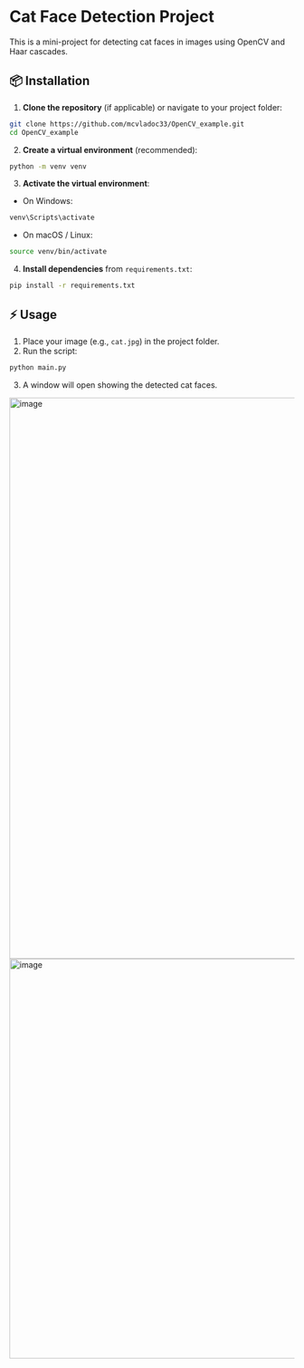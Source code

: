 # Cat Face Detection Project

This is a mini-project for detecting cat faces in images using OpenCV and Haar cascades.

## 📦 Installation

1. **Clone the repository** (if applicable) or navigate to your project folder:

```bash
git clone https://github.com/mcvladoc33/OpenCV_example.git
cd OpenCV_example
```

2. **Create a virtual environment** (recommended):

```bash
python -m venv venv
```

3. **Activate the virtual environment**:

* On Windows:

```bash
venv\Scripts\activate
```

* On macOS / Linux:

```bash
source venv/bin/activate
```

4. **Install dependencies** from `requirements.txt`:

```bash
pip install -r requirements.txt
```

## ⚡ Usage

1. Place your image (e.g., `cat.jpg`) in the project folder.
2. Run the script:

```bash
python main.py
```

3. A window will open showing the detected cat faces.

<img width="802" height="991" alt="image" src="https://github.com/user-attachments/assets/5b0622dd-3e9c-4040-bf78-49cee1a26071" />


<img width="1001" height="706" alt="image" src="https://github.com/user-attachments/assets/c85c1e80-8d9f-4698-b449-08467f244cfa" />
